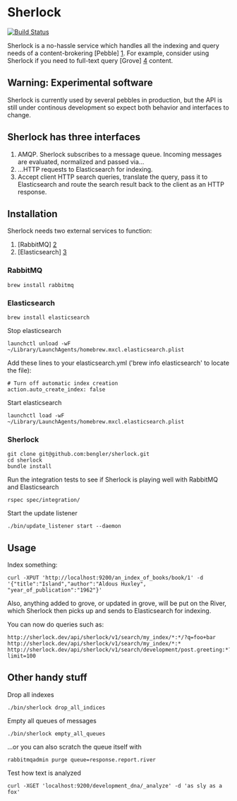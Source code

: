 # Sherlock

[![Build Status](https://semaphoreapp.com/api/v1/projects/ef5dcc4d6e420430033d8928194536f7784316e1/28278/badge.png)](https://semaphoreapp.com/projects/1579/branches/28278)

Sherlock is a no-hassle service which handles all the indexing and query needs of a content-brokering [Pebble] [1]. For example, consider using Sherlock if you need to full-text query [Grove] [4] content.

## Warning: Experimental software

Sherlock is currently used by several pebbles in production, but the API is still under continous development so expect both behavior and interfaces to change.

## Sherlock has three interfaces

1. AMQP. Sherlock subscribes to a message queue. Incoming messages are evaluated, normalized and passed via…
2. ...HTTP requests to Elasticsearch for indexing.
3. Accept client HTTP search queries, translate the query, pass it to Elasticsearch and route the search result back to the client as an HTTP response.

## Installation

Sherlock needs two external services to function:

1. [RabbitMQ] [2]
2. [Elasticsearch] [3]

### RabbitMQ

	brew install rabbitmq

### Elasticsearch

	brew install elasticsearch

Stop elasticsearch

	launchctl unload -wF ~/Library/LaunchAgents/homebrew.mxcl.elasticsearch.plist

Add these lines to your elasticsearch.yml ('brew info elasticsearch' to locate the file):

    # Turn off automatic index creation
    action.auto_create_index: false

Start elasticsearch

	launchctl load -wF ~/Library/LaunchAgents/homebrew.mxcl.elasticsearch.plist

### Sherlock

	git clone git@github.com:bengler/sherlock.git
	cd sherlock
	bundle install

Run the integration tests to see if Sherlock is playing well with RabbitMQ and Elasticsearch

	rspec spec/integration/

Start the update listener

	./bin/update_listener start --daemon

## Usage

Index something:

	curl -XPUT 'http://localhost:9200/an_index_of_books/book/1' -d '{"title":"Island","author":"Aldous Huxley", "year_of_publication":"1962"}'

Also, anything added to grove, or updated in grove, will be put on the River, which Sherlock then picks up and sends to Elasticsearch for indexing.

You can now do queries such as:

	http://sherlock.dev/api/sherlock/v1/search/my_index/*:*/?q=foo+bar
	http://sherlock.dev/api/sherlock/v1/search/my_index/*:*
	http://sherlock.dev/api/sherlock/v1/search/development/post.greeting:*?limit=100

## Other handy stuff

Drop all indexes

	./bin/sherlock drop_all_indices

Empty all queues of messages

	./bin/sherlock empty_all_queues

...or you can also scratch the queue itself with

	rabbitmqadmin purge queue=response.report.river

Test how text is analyzed

	curl -XGET 'localhost:9200/development_dna/_analyze' -d 'as sly as a fox'

[1]:	http://pebblestack.org	"Pebblestack"

[2]:	http://rabbitmq.com		"Rabbitmq"

[3]: http://elasticsearch.org	"Elasticsearch"

[4]: https://github.com/bengler/grove	"Grove"

